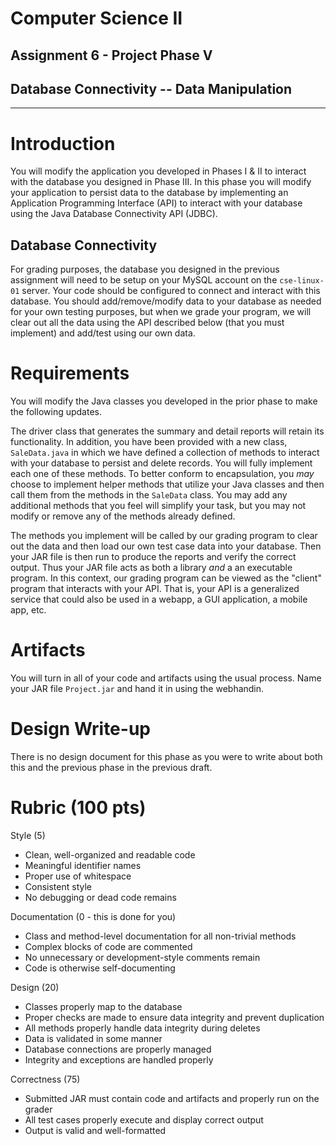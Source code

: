 # Computer Science II
## Assignment 6 - Project Phase V
## Database Connectivity -- Data Manipulation
---

# Introduction

You will modify the application you developed in Phases I & II to
interact with the database you designed in Phase III. In this phase you
will modify your application to persist data to the database by
implementing an Application Programming Interface (API) to interact with
your database using the Java Database Connectivity API (JDBC).

## Database Connectivity

For grading purposes, the database you designed in the previous
assignment will need to be setup on your MySQL account on the `cse-linux-01`
server. Your code should be configured to connect and interact with this
database. You should add/remove/modify data to your database as needed
for your own testing purposes, but when we grade your program, we will
clear out all the data using the API described below (that you must
implement) and add/test using our own data.

# Requirements

You will modify the Java classes you developed in the prior phase to
make the following updates.

The driver class that generates the summary and detail reports will
retain its functionality. In addition, you have been provided with a new
class, `SaleData.java` in which we have defined a collection of
methods to interact with your database to persist and delete records.
You will fully implement each one of these methods. To better conform to
encapsulation, you *may* choose to implement helper methods that utilize
your Java classes and then call them from the methods in the
`SaleData` class. You may add any additional methods that you
feel will simplify your task, but you may not modify or remove any of
the methods already defined.

The methods you implement will be called by our grading program to clear
out the data and then load our own test case data into your database.
Then your JAR file is then run to produce the reports and verify the
correct output. Thus your JAR file acts as both a library *and* a an
executable program. In this context, our grading program can be viewed
as the "client" program that interacts with your API. That is, your API
is a generalized service that could also be used in a webapp, a GUI
application, a mobile app, etc.

# Artifacts

You will turn in all of your code and artifacts using the usual process.
Name your JAR file `Project.jar` and hand it in using the webhandin.

# Design Write-up

There is no design document for this phase as you were to write about
both this and the previous phase in the previous draft.

# Rubric (100 pts)

Style (5)

  *  Clean, well-organized and readable code
  *  Meaningful identifier names
  *  Proper use of whitespace
  *  Consistent style
  *  No debugging or dead code remains

Documentation (0 - this is done for you)

  *  Class and method-level documentation for all non-trivial methods
  *  Complex blocks of code are commented
  *  No unnecessary or development-style comments remain
  *  Code is otherwise self-documenting

Design (20)

  *  Classes properly map to the database
  *  Proper checks are made to ensure data integrity and prevent duplication
  *  All methods properly handle data integrity during deletes
  *  Data is validated in some manner
  *  Database connections are properly managed
  *  Integrity and exceptions are handled properly

Correctness (75)

  *  Submitted JAR must contain code and artifacts and properly run on the grader
  *  All test cases properly execute and display correct output
  *  Output is valid and well-formatted
